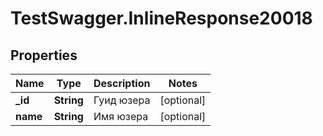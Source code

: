 # TestSwagger.InlineResponse20018

## Properties

Name | Type | Description | Notes
------------ | ------------- | ------------- | -------------
**_id** | **String** | Гуид юзера | [optional] 
**name** | **String** | Имя юзера | [optional] 


